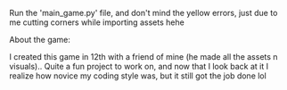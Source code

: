 Run the 'main_game.py' file, and don't mind the yellow errors, just due to me cutting corners while importing assets hehe

About the game:

I created this game in 12th with a friend of mine (he made all the assets n visuals).. Quite a fun project to work on, and now that I look back at it I realize how novice my coding style was, but it still got the job done lol
